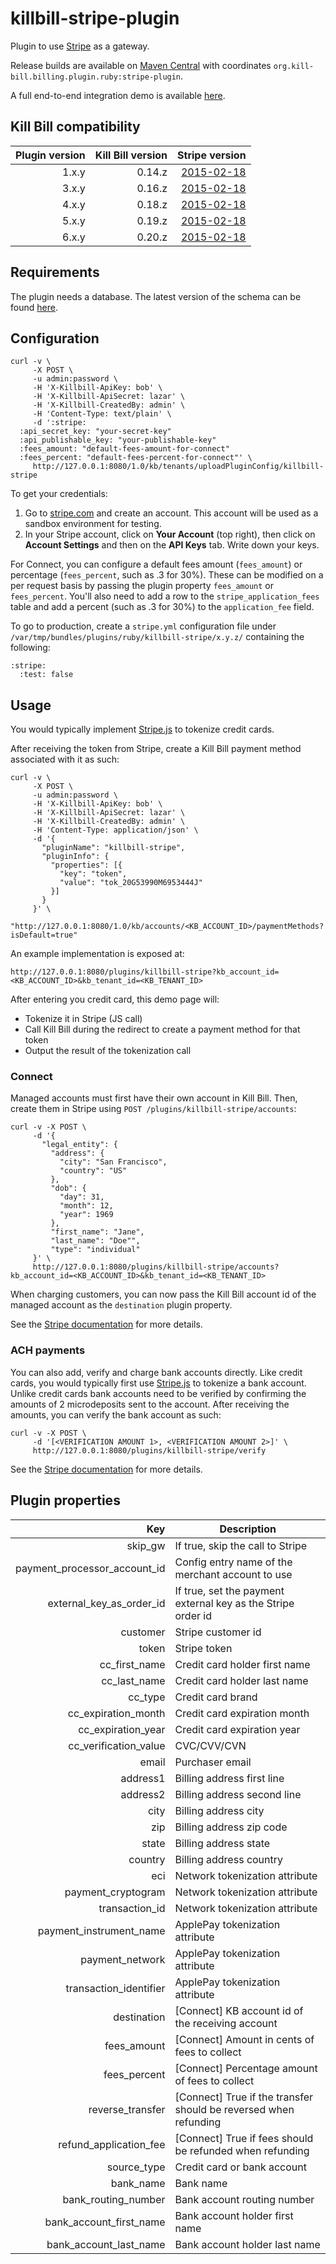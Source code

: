 killbill-stripe-plugin
======================

Plugin to use [Stripe](https://stripe.com/) as a gateway.

Release builds are available on [Maven Central](http://search.maven.org/#search%7Cga%7C1%7Cg%3A%22org.kill-bill.billing.plugin.ruby%22%20AND%20a%3A%22stripe-plugin%22) with coordinates `org.kill-bill.billing.plugin.ruby:stripe-plugin`.

A full end-to-end integration demo is available [here](https://github.com/killbill/killbill-stripe-demo).

Kill Bill compatibility
-----------------------

| Plugin version | Kill Bill version  | Stripe version                                            |
| -------------: | -----------------: | --------------------------------------------------------: |
| 1.x.y          | 0.14.z             | [2015-02-18](https://stripe.com/docs/upgrades#2015-02-18) |
| 3.x.y          | 0.16.z             | [2015-02-18](https://stripe.com/docs/upgrades#2015-02-18) |
| 4.x.y          | 0.18.z             | [2015-02-18](https://stripe.com/docs/upgrades#2015-02-18) |
| 5.x.y          | 0.19.z             | [2015-02-18](https://stripe.com/docs/upgrades#2015-02-18) |
| 6.x.y          | 0.20.z             | [2015-02-18](https://stripe.com/docs/upgrades#2015-02-18) |

Requirements
------------

The plugin needs a database. The latest version of the schema can be found [here](https://github.com/killbill/killbill-stripe-plugin/blob/master/db/ddl.sql).

Configuration
-------------

```
curl -v \
     -X POST \
     -u admin:password \
     -H 'X-Killbill-ApiKey: bob' \
     -H 'X-Killbill-ApiSecret: lazar' \
     -H 'X-Killbill-CreatedBy: admin' \
     -H 'Content-Type: text/plain' \
     -d ':stripe:
  :api_secret_key: "your-secret-key"
  :api_publishable_key: "your-publishable-key"
  :fees_amount: "default-fees-amount-for-connect"
  :fees_percent: "default-fees-percent-for-connect"' \
     http://127.0.0.1:8080/1.0/kb/tenants/uploadPluginConfig/killbill-stripe
```

To get your credentials:

1. Go to [stripe.com](http://stripe.com/) and create an account. This account will be used as a sandbox environment for testing.
2. In your Stripe account, click on **Your Account** (top right), then click on **Account Settings** and then on the **API Keys** tab. Write down your keys.

For Connect, you can configure a default fees amount (`fees_amount`) or percentage (`fees_percent`, such as .3 for 30%). These can be modified on a per request basis by passing the plugin property `fees_amount` or `fees_percent`.
You'll also need to add a row to the `stripe_application_fees` table and add a percent (such as .3 for 30%) to the `application_fee` field.

To go to production, create a `stripe.yml` configuration file under `/var/tmp/bundles/plugins/ruby/killbill-stripe/x.y.z/` containing the following:

```
:stripe:
  :test: false
```

Usage
-----

You would typically implement [Stripe.js](https://stripe.com/docs/stripe.js) to tokenize credit cards. 

After receiving the token from Stripe, create a Kill Bill payment method associated with it as such:

```
curl -v \
     -X POST \
     -u admin:password \
     -H 'X-Killbill-ApiKey: bob' \
     -H 'X-Killbill-ApiSecret: lazar' \
     -H 'X-Killbill-CreatedBy: admin' \
     -H 'Content-Type: application/json' \
     -d '{
       "pluginName": "killbill-stripe",
       "pluginInfo": {
         "properties": [{
           "key": "token",
           "value": "tok_20G53990M6953444J"
         }]
       }
     }' \
     "http://127.0.0.1:8080/1.0/kb/accounts/<KB_ACCOUNT_ID>/paymentMethods?isDefault=true"
```

An example implementation is exposed at:

```
http://127.0.0.1:8080/plugins/killbill-stripe?kb_account_id=<KB_ACCOUNT_ID>&kb_tenant_id=<KB_TENANT_ID>
```

After entering you credit card, this demo page will:

* Tokenize it in Stripe (JS call)
* Call Kill Bill during the redirect to create a payment method for that token
* Output the result of the tokenization call

### Connect

Managed accounts must first have their own account in Kill Bill. Then, create them in Stripe using `POST /plugins/killbill-stripe/accounts`:

```
curl -v -X POST \
     -d '{
       "legal_entity": {
         "address": {
           "city": "San Francisco",
           "country": "US"
         },
         "dob": {
           "day": 31,
           "month": 12,
           "year": 1969
         },
         "first_name": "Jane",
         "last_name": "Doe"",
         "type": "individual"
     }' \
     http://127.0.0.1:8080/plugins/killbill-stripe/accounts?kb_account_id=<KB_ACCOUNT_ID>&kb_tenant_id=<KB_TENANT_ID>
```

When charging customers, you can now pass the Kill Bill account id of the managed account as the `destination` plugin property.

See the [Stripe documentation](https://stripe.com/docs/connect/managed-accounts#creating-a-managed-account) for more details.

### ACH payments

You can also add, verify and charge bank accounts directly. Like credit cards, you would typically first use [Stripe.js](https://stripe.com/docs/stripe.js) to tokenize a bank account. Unlike credit cards bank accounts need to be verified by confirming the amounts of 2 microdeposits sent to the account. After receiving the amounts, you can verify the bank account as such:

```
curl -v -X POST \
     -d '[<VERIFICATION AMOUNT 1>, <VERIFICATION AMOUNT 2>]' \
     http://127.0.0.1:8080/plugins/killbill-stripe/verify
```

See the [Stripe documentation](https://stripe.com/docs/ach) for more details.


Plugin properties
-----------------

| Key                          | Description                                                       |
| ---------------------------: | ----------------------------------------------------------------- |
| skip_gw                      | If true, skip the call to Stripe                                  |
| payment_processor_account_id | Config entry name of the merchant account to use                  |
| external_key_as_order_id     | If true, set the payment external key as the Stripe order id      |
| customer                     | Stripe customer id                                                |
| token                        | Stripe token                                                      |
| cc_first_name                | Credit card holder first name                                     |
| cc_last_name                 | Credit card holder last name                                      |
| cc_type                      | Credit card brand                                                 |
| cc_expiration_month          | Credit card expiration month                                      |
| cc_expiration_year           | Credit card expiration year                                       |
| cc_verification_value        | CVC/CVV/CVN                                                       |
| email                        | Purchaser email                                                   |
| address1                     | Billing address first line                                        |
| address2                     | Billing address second line                                       |
| city                         | Billing address city                                              |
| zip                          | Billing address zip code                                          |
| state                        | Billing address state                                             |
| country                      | Billing address country                                           |
| eci                          | Network tokenization attribute                                    |
| payment_cryptogram           | Network tokenization attribute                                    |
| transaction_id               | Network tokenization attribute                                    |
| payment_instrument_name      | ApplePay tokenization attribute                                   |
| payment_network              | ApplePay tokenization attribute                                   |
| transaction_identifier       | ApplePay tokenization attribute                                   |
| destination                  | [Connect] KB account id of the receiving account                  |
| fees_amount                  | [Connect] Amount in cents of fees to collect                      |
| fees_percent                 | [Connect] Percentage amount of fees to collect                    |
| reverse_transfer             | [Connect] True if the transfer should be reversed when refunding  |
| refund_application_fee       | [Connect] True if fees should be refunded when refunding          |
| source_type                  | Credit card or bank account                                       |
| bank_name                    | Bank name                                                         |
| bank_routing_number          | Bank account routing number                                       |
| bank_account_first_name      | Bank account holder first name                                    |
| bank_account_last_name       | Bank account holder last name                                     |
